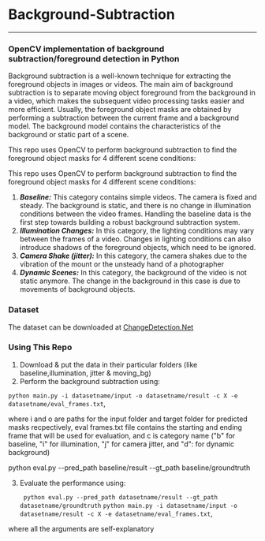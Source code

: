 # Background-Subtraction #
- - - - 
### OpenCV implementation of background subtraction/foreground detection in Python ###

Background subtraction is a well-known technique for extracting the foreground objects in images
or videos. The main aim of background subtraction is to separate moving object foreground from
the background in a video, which makes the subsequent video processing tasks easier and more
efficient. Usually, the foreground object masks are obtained by performing a subtraction between
the current frame and a background model. The background model contains the characteristics of
the background or static part of a scene.

This repo uses OpenCV to perform background subtraction to find the foreground object masks for 4 different scene conditions:

This repo uses OpenCV to perform background subtraction to find the foreground object masks for 4 different scene conditions:
1. ***Baseline:*** This category contains simple videos. The camera is fixed and steady. The background is static, and there is no change in illumination conditions between the video frames. Handling the baseline data is the first step towards building a robust background subtraction system.
2. ***Illumination Changes:*** In this category, the lighting conditions may vary between the frames of a video. Changes in lighting conditions can also introduce shadows of the foreground objects, which need to be ignored.
3. ***Camera Shake (jitter):*** In this category, the camera shakes due to the vibration of the mount or the unsteady hand of a photographer
4. ***Dynamic Scenes:*** In this category, the background of the video is not static anymore. The change in the background in this case is due to movements of background objects.

### Dataset ###
The dataset can be downloaded at [ChangeDetection.Net](http://changedetection.net)

### Using This Repo ###
1. Download & put the data in their particular folders (like baseline,illumination, jitter & moving_bg)
2. Perform the background subtraction using:

  ` python main.py -i datasetname/input -o datasetname/result -c X -e datasetname/eval_frames.txt `,
  
  where i and o are paths for the input folder and target folder for predicted masks recpectively,
  eval frames.txt file contains the starting and ending frame that will be used for evaluation,
  and c is category name ("b" for baseline, "i" for illumination, "j" for camera jitter, and "d": for dynamic background)
  
  python eval.py --pred_path baseline/result --gt_path baseline/groundtruth
  
3. Evaluate the performance using:

    ` python eval.py --pred_path datasetname/result --gt_path datasetname/groundtruth` 
  ` python main.py -i datasetname/input -o datasetname/result -c X -e datasetname/eval_frames.txt `,
  
  where all the arguments are self-explanatory
